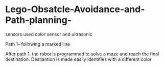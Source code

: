 # Lego-Obsatcle-Avoidance-and-Path-planning-

sensors used color sensor and ultrasonic

Path 1- following a marked line

After path 1, the robot is programmed to solve a maze and reach the final destination.
Destiantion is made easily identifies with a different color
